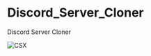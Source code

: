 # Discord_Server_Cloner
Discord Server Cloner



![CSX](https://user-images.githubusercontent.com/106864876/191861159-9a6e4d43-a9f0-475f-b01a-972d04647f27.jpg)

